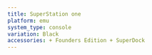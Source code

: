 ```yaml
---
title: SuperStation one
platform: emu
system_type: console
variation: Black
accessories: + Founders Edition + SuperDock
---
```

